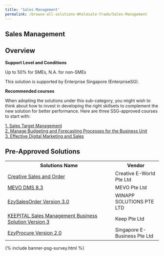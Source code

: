 ```yaml
---
title: 'Sales Management'
permalink: /browse-all-solutions-Wholesale-Trade/Sales-Management
---
```


## Sales Management
## Overview

**Support Level and Conditions**

Up to 50% for SMEs, N.A. for non-SMEs

This solution is supported by Enterprise Singapore (EnterpriseSG).

**Recommended courses**

When adopting the solutions under this sub-category, you might wish to think about how to invest in developing the right skillsets to complement the new solution for better performance. Here are three SSG-approved courses to start with:

<a href='https://sfec.enterprisejobskills.gov.sg/Course_Internet/CourseDetail.aspx?CoursesReferenceNumber=TGS-2020513121'  target='_blank' rel='noopener'>1. Sales Target Management</a><br>
<a href='https://sfec.enterprisejobskills.gov.sg/Course_Internet/CourseDetail.aspx?CoursesReferenceNumber=TGS-2013500351'  target='_blank' rel='noopener'>2. Manage Budgeting and Forecasting Processes for the Business Unit</a><br>
<a href='https://sfec.enterprisejobskills.gov.sg/Course_Internet/CourseDetail.aspx?CoursesReferenceNumber=TGS-2020501649'  target='_blank' rel='noopener'>3. Effective Digital Marketing and Sales</a><br>

## Pre-Approved Solutions

<table>
<tr>
<th style='width: auto;'><b>Solutions Name</b></th>
<th style='width: 30%;'><b>Vendor</b></th>
</tr>
<tr>
<td><a href='/productivity-solutions-grant/solutionrepo/200200017N-Crtv-Sls-nd-Ordr-WT' target='_blank'>Creative Sales and Order</a><br></td>
<td>Creative E-World Pte Ltd</td>
</tr>
<tr>
<td><a href='/productivity-solutions-grant/solutionrepo/199905895D-MEVO-DMS-83-WT' target='_blank'>MEVO DMS 8.3</a><br></td>
<td>MEVO Pte Ltd</td>
</tr>
<tr>
<td><a href='/productivity-solutions-grant/solutionrepo/201224387N-EzySlsOrdr-v-30-WT' target='_blank'>EzySalesOrder Version 3.0</a><br></td>
<td>WINAPP SOLUTIONS PTE LTD</td>
</tr>
<tr>
<td><a href='/productivity-solutions-grant/solutionrepo/201308767Z-KEEPITAL-Sls-Mngmnt-Busnss-sln-v-3-WT' target='_blank'>KEEPITAL Sales Management Business Solution Version 3</a><br></td>
<td>Keep Pte Ltd</td>
</tr>
<tr>
<td><a href='/productivity-solutions-grant/solutionrepo/201409838G-EzyProcur-v-20-WT' target='_blank'>EzyProcure Version 2.0</a><br></td>
<td>Singapore E-Business Pte Ltd</td>
</tr>
</table>

{% include banner-psg-survey.html %}
